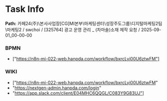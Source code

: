 # Task Info

**Path:** 카페24(주)\본사사업장\[CG]MI본부\마케팅센터\성장주도그룹\디지털마케팅2팀\마케팅2 / swchoi / [325764] 광고 운영 관리 _ (차마솔)소재 제작 요청 / 2025-09-01_00-00-00

### BPMN
- ["https://n8n-mi-022-web.hanpda.com/workflow/bxrcLyi00U6ztwFM"]

### WIKI
- ["https://n8n-mi-022-web.hanpda.com/workflow/bxrcLyi00U6ztwFM"
- "https://nextgen-admin.hanpda.com/login"
- "https://app.slack.com/client/E04MHC6QQGL/C083Y9G83UJ"]

